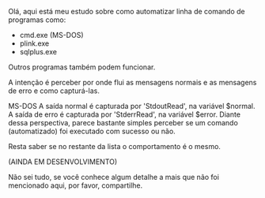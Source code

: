 Olá, aqui está meu estudo sobre como automatizar linha de comando de programas como:
* cmd.exe (MS-DOS)
* plink.exe
* sqlplus.exe

Outros programas também podem funcionar.

A intenção é perceber por onde flui as mensagens normais e as mensagens de erro e como capturá-las.

MS-DOS
A saída normal é capturada por 'StdoutRead', na variável $normal.
A saída de erro é capturada por 'StderrRead', na variável $error.
Diante dessa perspectiva, parece bastante simples perceber se um comando (automatizado) foi executado com sucesso ou não.

Resta saber se no restante da lista o comportamento é o mesmo.

(AINDA EM DESENVOLVIMENTO)

Não sei tudo, se você conhece algum detalhe a mais que não foi mencionado aqui, por favor, compartilhe.
